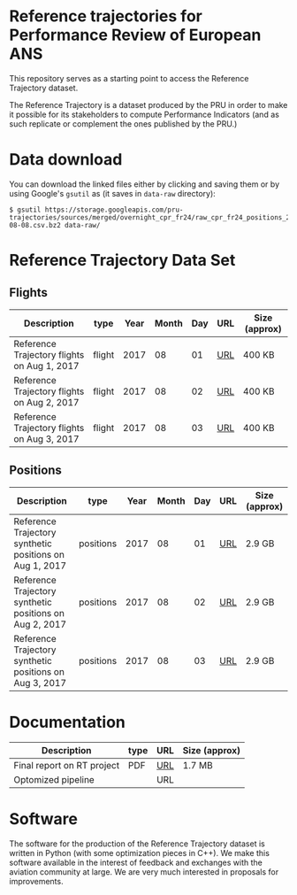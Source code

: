 # Reference trajectories for Performance Review of European ANS

This repository serves as a starting point to access the Reference Trajectory dataset.

The Reference Trajectory is a dataset produced by the PRU in order to make it possible for its stakeholders to
compute Performance Indicators (and as such replicate or complement the ones published by the PRU.)

# Data download

You can download the linked files either by clicking and saving them or
by using Google's `gsutil` as (it saves in  `data-raw` directory):

```shell
$ gsutil https://storage.googleapis.com/pru-trajectories/sources/merged/overnight_cpr_fr24/raw_cpr_fr24_positions_2017-08-08.csv.bz2 data-raw/
```

# Reference Trajectory Data Set

## Flights

| Description                                             | type      | Year | Month | Day | URL              | Size (approx) |
|---------------------------------------------------------|-----------|------|-------|-----|------------------|---------------|
| Reference Trajectory flights on Aug 1, 2017             | flight    | 2017 |    08 |  01 | [URL][f20180801] | 400 KB        |
| Reference Trajectory flights on Aug 2, 2017             | flight    | 2017 |    08 |  02 | [URL][f20180802] | 400 KB        |
| Reference Trajectory flights on Aug 3, 2017             | flight    | 2017 |    08 |  03 | [URL][f20180803] | 400 KB        |

[f20180801]: https://storage.googleapis.com/pru-trajectories/sources/merged/overnight_cpr_fr24/cpr_fr24_events_2017-08-01.csv.bz2 "reference trajectory flights on 20180801"
[f20180802]: https://storage.googleapis.com/pru-trajectories/sources/merged/overnight_cpr_fr24/cpr_fr24_events_2017-08-02.csv.bz2 "reference trajectory flights on 20180802"
[f20180803]: https://storage.googleapis.com/pru-trajectories/sources/merged/overnight_cpr_fr24/cpr_fr24_events_2017-08-03.csv.bz2 "reference trajectory flights on 20180803"

## Positions

| Description                                             | type      | Year | Month | Day | URL              | Size (approx) |
|---------------------------------------------------------|-----------|------|-------|-----|------------------|---------------|
| Reference Trajectory synthetic positions on Aug 1, 2017 | positions | 2017 |    08 |  01 | [URL][p20180801] | 2.9 GB        |
| Reference Trajectory synthetic positions on Aug 2, 2017 | positions | 2017 |    08 |  02 | [URL][p20180802] | 2.9 GB        |
| Reference Trajectory synthetic positions on Aug 3, 2017 | positions | 2017 |    08 |  03 | [URL][p20180803] | 2.9 GB        |

[p20180801]: https://storage.googleapis.com/pru-trajectories/products/synth_positions/cpr_fr24/mas_05_cpr_fr24_synth_positions_2017-08-01.csv.bz2 "reference trajectory positions on 20180801"
[p20180802]: https://storage.googleapis.com/pru-trajectories/products/synth_positions/cpr_fr24/mas_05_cpr_fr24_synth_positions_2017-08-02.csv.bz2 "reference trajectory positions on 20180802"
[p20180803]: https://storage.googleapis.com/pru-trajectories/products/synth_positions/cpr_fr24/mas_05_cpr_fr24_synth_positions_2017-08-03.csv.bz2 "reference trajectory positions on 20180803"

# Documentation

| Description                                             | type      | URL              | Size (approx) |
|---------------------------------------------------------|-----------|------------------|---------------|
| Final report on RT project                              | PDF       | [URL][rtdoc1]    | 1.7 MB        |
| Optomized pipeline                                      |           | URL              |               |

[rtdoc1]: https://github.com/euctrl-pru/reftrj/raw/master/Trajectories_Production_Final_Report.pdf "Final report on RT project"



# Software

The software for the production of the Reference Trajectory dataset is written in Python (with some optimization pieces in C++).
We make this software available in the interest of feedback and exchanges with the aviation community at large.
We are very much interested in proposals for improvements.


